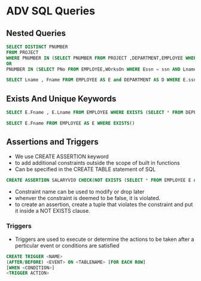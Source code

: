 # ADV SQL Queries

## Nested Queries

```SQL
SELECT DISTINCT PNUMBER 
FROM PROJECT
WHERE PNUMBER IN (SELECT PNUMBER FROM PROJECT ,DEPARTMENT,EMPLOYEE WHERE Dnum = Dnumber AND Mgrssn = ssn AND Lname = 'Smith')
OR 
PNUMBER IN (SELECT PNo FROM EMPLOYEE,WOrksOn WHERE Essn = ssn AND Lname = 'Smith');
```

```SQL
SELECT Lname , Fname FROM EMPLOYEE AS E and DEPARTMENT AS D WHERE E.ssn=D.ssn AND E.Sex = D.Sex AND E.Fname = D.DependentName
```

## Exists And Unique Keywords

```SQL
SELECT E.Fname , E.Lname FROM EMPLOYEE WHERE EXISTS (SELECT * FROM DEPENDENT AS D WHERE D.Essn = E.ssn AND D.sex = E.Sex AND E.Fname = D.DependentName)
```

```SQL
SELECT E.Fname FROM EMPLOYEE AS E WHERE EXISTS()
```

## Assertions and Triggers

- We use CREATE ASSERTION keyword
- to add additional constraints outside the scope of built in functions
- Can be specified in the CREATE TABLE statement of SQL

```SQL
CREATE ASSERTION SALARYVIO CHECK(NOT EXISTS (SELECT * FROM EMPLOYEE E AND EMPLOYEE M AND DEPARTMENT D WHERE M.SALARY > E.SALARY AND E.Dno = D.DNUMBER AND D.Mgrssn = M.ssn))
```

- Constraint name can be used to modify or drop later
- whenver the constraint is deemed to be false, it is violated.
- to create an assertion, create a tuple that violates the constraint and put it inside a NOT EXISTS clause.

### Triggers

- Triggers are used to execute or determine the actions to be taken after a perticular event or conditions are satisfied
  
```SQL
CREATE TRIGGER <NAME>
(AFTER/BEFORE) <EVENT> ON <TABLENAME> [FOR EACH ROW]
[WHEN <CONDITION>]
<TRIGGER ACTION>
```
